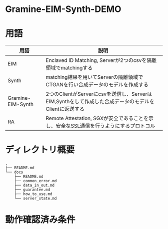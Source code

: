 # Gramine-EIM-Synth-DEMO
# 用語
| 用語 | 説明 |
| --- | --- |
| EIM | Enclaved ID Matching, Serverが2つのcsvを隔離領域でmatchingする|
| Synth | matching結果を用いてServerの隔離領域でCTGANを行い合成データのモデルを作成する |
| Gramine-EIM-Synth | 2つのClientがServerにcsvを送信し、ServerはEIM,Synthをして作成した合成データのモデルをClientに返送する 
| RA | Remote Attestation, SGXが安全であることを示し、安全なSSL通信を行うようにするプロトコル |
# ディレクトリ概要
```
.
├── README.md
└── docs
    ├── README.md
    ├── common_error.md
    ├── data_in_out.md
    ├── guarantee.md
    ├── how_to_use.md
    └── server_state.md
```
# 動作確認済み条件
